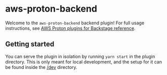 # aws-proton-backend

Welcome to the `aws-proton-backend` backend plugin! For full usage instructions, see [AWS Proton plugins for Backstage reference](../../docs/reference.md).

## Getting started

You can serve the plugin in isolation by running `yarn start` in the plugin directory. This is only meant for local development, and the setup for it can be found inside the [/dev](/dev) directory.
